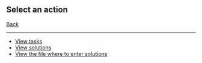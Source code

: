 <h2>Select an action</h2>

[Back](../README.md)

********************************************************************************
+ [View tasks](Photo/E1S1CPhoto.md)
+ [View solutions](Decisions)
+ [View the file where to enter solutions](Exam.v2/Exam.v2/src/ru/vsu/cs/course1)
